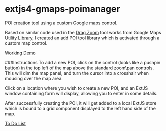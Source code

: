 # extjs4-gmaps-poimanager
POI creation tool using a custom Google maps control.

Based on similar code used in the [Drag Zoom](http://google-maps-utility-library-v3.googlecode.com/svn/trunk/keydragzoom/examples/dragzoom.html) tool works from Google Maps [Utility Library](https://code.google.com/p/google-maps-utility-library-v3/wiki/Libraries), I created an add POI tool library which is activated through a custom map control.

[Working Demo](http://parky128.github.io/extjs4-gmaps-poimanager/)

###Instructions
To add a new POI, click on the control (looks like a pushpin button) in the top left of the map above the standard zoom\pan controls. This will dim the map panel, and turn the cursor into a crosshair when mousing over the map area.

Click on a location where you wish to create a new POI, and an ExtJS window containing form will display, allowing you to enter in some details.

After successfully creating the POI, it will get added to a local ExtJS store which is bound to a grid component displayed to the left hand side of the map.

[To Do List](https://github.com/parky128/extjs4-gmaps-poimanager/issues)
